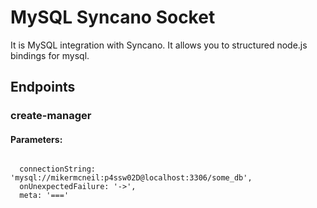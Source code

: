 # MySQL Syncano Socket

It is MySQL integration with Syncano. It allows you to structured node.js bindings for mysql.

## Endpoints

### create-manager

#### Parameters:
```

  connectionString: 'mysql://mikermcneil:p4ssw02D@localhost:3306/some_db',
  onUnexpectedFailure: '->',
  meta: '==='
```

